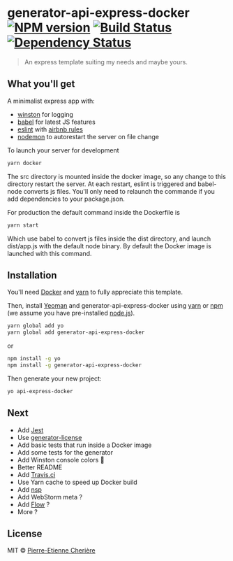 # generator-api-express-docker [![NPM version][npm-image]][npm-url] [![Build Status][travis-image]][travis-url] [![Dependency Status][daviddm-image]][daviddm-url]
> An express template suiting my needs and maybe yours.

## What you'll get

A minimalist express app with:
- [winston](https://github.com/winstonjs/winston) for logging
- [babel](https://babeljs.io/) for latest JS features
- [eslint](http://eslint.org/) with [airbnb rules](https://github.com/airbnb/javascript)
- [nodemon](https://nodemon.io/) to autorestart the server on file change

To launch your server for development

```bash
yarn docker
```

The src directory is mounted inside the docker image, so any change to this directory restart the server. At each restart, eslint is triggered and babel-node converts js files. You'll only need to relaunch the commande if you add dependencies to your package.json.

For production the default command inside the Dockerfile is
```bash
yarn start
```
Which use babel to convert js files inside the dist directory, and launch dist/app.js with the default node binary.
By default the Docker image is launched with this command.

## Installation

You'll need [Docker](https://docs.docker.com/engine/getstarted/) and [yarn](https://yarnpkg.com/en/docs/getting-started) to fully appreciate this template.

Then, install [Yeoman](http://yeoman.io) and generator-api-express-docker using [yarn](https://yarnpkg.com/en/docs/getting-started) or [npm](https://www.npmjs.com/) (we assume you have pre-installed [node.js](https://nodejs.org/)).

```bash
yarn global add yo
yarn global add generator-api-express-docker
```
or
```bash
npm install -g yo
npm install -g generator-api-express-docker
```

Then generate your new project:

```bash
yo api-express-docker
```
## Next

- Add [Jest](https://facebook.github.io/jest/)
- Use [generator-license](https://github.com/jozefizso/generator-license)
- Add basic tests that run inside a Docker image
- Add some tests for the generator
- Add Winston console colors 🤗
- Better README
- Add [Travis.ci](https://travis-ci.org/) 
- Use Yarn cache to speed up Docker build
- Add [nsp](https://www.npmjs.com/package/nsp)
- Add WebStorm meta ?
- Add [Flow](https://flow.org/) ?
- More ?

## License

MIT © [Pierre-Etienne Cherière](https://www.linkedin.com/in/pecheriere/)


[npm-image]: https://badge.fury.io/js/generator-api-express-docker.svg
[npm-url]: https://npmjs.org/package/generator-api-express-docker
[travis-image]: https://travis-ci.org/pecheriere/generator-api-express-docker.svg?branch=master
[travis-url]: https://travis-ci.org/pecheriere/generator-api-express-docker
[daviddm-image]: https://david-dm.org/pecheriere/generator-api-express-docker.svg?theme=shields.io
[daviddm-url]: https://david-dm.org/pecheriere/generator-api-express-docker
